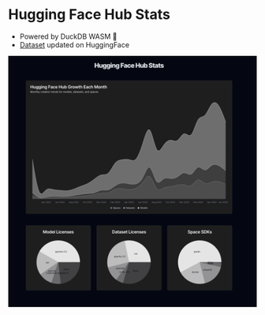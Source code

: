 # Hugging Face Hub Stats

- Powered by DuckDB WASM 🦆
- [Dataset](https://huggingface.co/datasets/cfahlgren1/hub-stats) updated on HuggingFace

![HF Stats](./stats.png)

